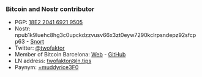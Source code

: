 ### Bitcoin and Nostr contributor

* PGP: [18E2 2041 6921 9505](https://github.com/twofaktor.gpg)
* Nostr: npub1k9luehc8hg3c0upckdzzvusv66x3zt0eyw7290kclrpsndepz92sfcpp63 - [Snort](https://snort.social/p/npub1k9luehc8hg3c0upckdzzvusv66x3zt0eyw7290kclrpsndepz92sfcpp63)
* Twitter: [@twofaktor](https://twitter.com/twofaktor)
* Member of Bitcoin Barcelona: [Web](https://bitcoinbarcelona.xyz) - [GitHub](https://github.com/BcnBitcoinOnly)
* LN address: [twofaktor@ln.tips](https://ln.tips/@twofaktor)
* Paynym: [+muddyrice3F0](https://paynym.is/+muddyrice3F0)
